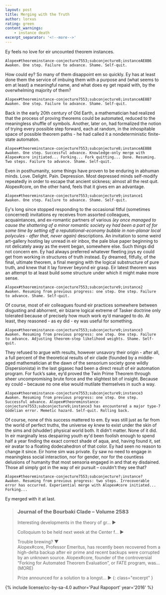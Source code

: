 ```yaml
---
layout: post
title: Merging with the Truth
author: lorxus
rating: green
content_warnings:
    - instance death
excerpt_separator: '<!--more-->'
---
```


Ey feels no love for eir uncounted theorem instances.

```
Alopex#theoreminstance-conjecture7553;subconjecture8;instanceAE8B6
Awaken. One step. Failure to advance. Shame. Self-quit.
```

How could ey? So many of them disappoint em so quickly. Ey has at least done them the service of imbuing them with a purpose and (what seems to em at least) a meaningful name, and what does ey get repaid with, by the overwhelming majority of them?<!--more-->

```
Alopex#theoreminstance-conjecture7553;subconjecture8;instanceAE8B7
Awaken. One step. Failure to advance. Shame. Self-quit.
```

Back in the early 20th century of Old Earth, a mathematician had realized that the process of proving theorems could be automated, reduced to the meaningless shuffle of symbols. Another, later on, had formalized the notion of trying every possible step forward, each at random, in the inhospitable space of possible theorem paths - he had called it a nondeterministic finite-state automaton.

```
Alopex#theoreminstance-conjecture7553;subconjecture8;instanceAE8B8
Awaken. One step. Successful advance. Knowledge-only merge with Alopex#core initiated... Forking... Fork quitting... Done. Resuming. Two steps. Failure to advance. Shame. Self-quit.
```

Even in posthumanity, some things have proven to be enduring in abhuman minds. Love. Delight. Pain. Depression. Most depressed minds self-modify repeatedly in order to escape that ancient sickness; almost all the rest quit. Alopex#core, on the other hand, feels that it gives em an advantage.

```
Alopex#theoreminstance-conjecture7553;subconjecture9;instance1
Awaken. One step. Failure to advance. Shame. Self-quit.
```

Ey's long since stopped responding to the occasional fitful (sometimes concerned) invitations ey receives from assorted colleagues, acquaintances, and ex-romantic partners of various *(ey once managed to cause the shattering of a minor romantic society ey had been a part of for some time by setting off a reputational-economy bubble in non-planar local polycules - after that, never again)* descriptions. An invitation to some weird art-gallery hosting lay unread in eir inbox, the pale blue paper beginning to rot delicately away as the event began, somewhere else. Such things did not concern em. Ey had always preferred whatever fleeting joys ey could get from working in structures of truth instead. Ey dreamed, fitfully, of the final, ultimate theorem, a final merging with the logical substructure of pure truth, and knew that it lay forever beyond eir grasp. Eir latest theorem was an attempt to at least build some structure under which it might make more sense.

```
Alopex#theoreminstance-conjecture7553;subconjecture9;instance2
Awaken. Resuming from previous progress: one step. One step. Failure to advance. Shame. Self-quit.
```

Of course, most of eir colleagues found eir practices somewhere between disgusting and abhorrent, eir bizarre logical extreme of Tasker doctrine only tolerated because of precisely how much work ey’d managed to do. At least, they reasoned - as ey did - ey was useful for something.

```
Alopex#theoreminstance-conjecture7553;subconjecture9;instance3
Awaken. Resuming from previous progress: one step. One step. Failure to advance. Adjusting theorem-step likelihood weights. Shame. Self-quit.
```

They refused to argue with results, however unsavory their origin - after all, a full percent of the theoretical results of eir clade (founded by a middle-aged mathematician at the dawn of the sensorium society gone wildly Dispersionista) in the last gigasec had been a direct result of eir automation program. For fuck’s sake, ey’d proved the Twin Prime Theorem through sheer uncompromising brute force and the slightest bit of insight. Because ey could – because no one else would mutilate themselves in such a way.

```
Alopex#theoreminstance-conjecture7553;subconjecture9;instance3
Awaken. Resuming from previous progress: one step. One step. Successful advance. Alopex#theoreminstance-conjecture7553;subconjecture9;instance3 has encountered a major type-7 Gödelian error. Memetic hazard. Self-quit. Rolling back.
```

Of course, none of this success mattered to em. Ey was still just as far from the world of perfect truths, the universe ey knew to exist under the skin of the sims and (shudder) physical world both. It didn’t matter. None of it did.
In eir marginally less despairing youth ey'd been foolish enough to spend half a year finding the exact correct shade of aqua, and, having found it, set eir avatar to a floating dodecahedron of that color. Ey had seen no reason to change it since. Eir home sim was private. Ey saw no need to engage in meaningless social interaction, nor for gender, nor for the countless delusions of humanity that most sensoria engaged in and that ey disdained. Those all simply got in the way of eir pursuit – couldn’t they see that?

```
Alopex#theoreminstance-conjecture7553;subconjecture?;instance?
Awaken. Resuming from previous progress: two steps. Irrecoverable error has occurred. Experiential merge with Alopex#core initiated... Forking...
```

Ey merged with it at last.

> ### Journal of the Bourbaki Clade – Volume 2583
>
> Interesting developments in the theory of gr... ▶
>
> Colloquium to be held next week at the Center f... ▶
>
> Trouble brewing? ▼  
> Alopex#core, Professor Emeritus, has recently been recovered from a high-delta backup after eir prime and recent backups were corrupted by an unknown source. Alopex#core, founder of the controversial “Forking for Automated Theorem Evaluation”, or FATE program, was... (MORE)
>
> Prize announced for a solution to a longst... ▶
{: class="excerpt" }

{% include license/cc-by-sa-4.0 author='Paul Rapoport' year='2016' %}
